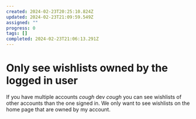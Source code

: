 ```yaml
---
created: 2024-02-23T20:25:10.824Z
updated: 2024-02-23T21:09:59.549Z
assigned: ""
progress: 0
tags: []
completed: 2024-02-23T21:06:13.291Z
---
```


# Only see wishlists owned by the logged in user

If you have multiple accounts *cough* dev *cough* you can see wishlists of other accounts than the one signed in. We only want to see wishlists on the home page that are owned by my account.
